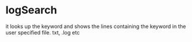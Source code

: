 # logSearch
it looks up the keyword and shows the lines containing the keyword in the user specified file. txt, .log etc

